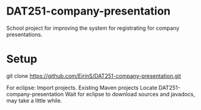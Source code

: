 # DAT251-company-presentation
School project for improving the system for registrating for company presentations.

# Setup
git clone https://github.com/EirinS/DAT251-company-presentation.git

For eclipse:
Import projects.
Existing Maven projects
Locate DAT251-company-presentation
Wait for eclipse to download sources and javadocs, may take a little while.
